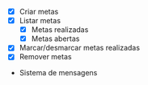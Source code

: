 - [x] Criar metas
- [x] Listar metas
    - [x] Metas realizadas
    - [x] Metas abertas
- [x] Marcar/desmarcar metas realizadas
- [x] Remover metas
- Sistema de mensagens